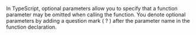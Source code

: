 In TypeScript, optional parameters allow you to specify 
that a function parameter may be omitted when calling the
function. You denote optional parameters by
adding a question mark ( ? ) after
the parameter name in the function declaration.
